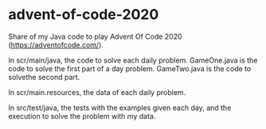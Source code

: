 # advent-of-code-2020

Share of my Java code to play Advent Of Code 2020 (https://adventofcode.com/).

In scr/main/java, the code to solve each daily problem.
GameOne.java is the code to solve the first part of a day problem.
GameTwo.java is the code to solvethe second part.

In scr/main.resources, the data of each daily problem.

In src/test/java, the tests with the examples given each day, and the execution to solve the problem with my data.
